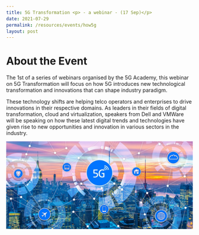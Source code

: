 ```yaml
---
title: 5G Transformation <p> - a webinar - (17 Sep)</p>
date: 2021-07-29
permalink: /resources/events/how5g
layout: post
---
```



# About the Event

The 1st of a series of webinars organised by the 5G Academy, this webinar on 5G Transformation  will focus on how 5G introduces new technological transformation and innovations that can shape industry paradigm.

These technology shifts are helping telco operators and enterprises to drive  innovations in their respective domains. As leaders in their fields of digital transformation, cloud and virtualization, speakers from Dell and VMWare will be speaking on how these latest digital trends and technologies have given rise to new opportunities and innovation in various sectors in the industry.

![Alt text for image on Isomer site](/images/5G%20Network%20and%20Buildings.png)